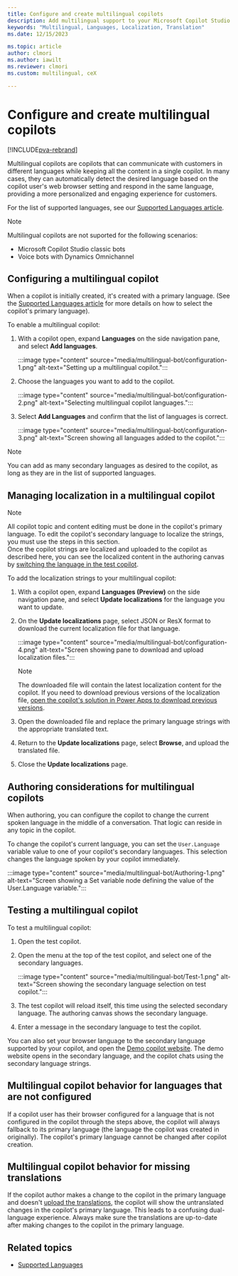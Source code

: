 ```yaml
---
title: Configure and create multilingual copilots
description: Add multilingual support to your Microsoft Copilot Studio copilots so your copilot users and customers can ask questions and get answers in their language.
keywords: "Multilingual, Languages, Localization, Translation"
ms.date: 12/15/2023

ms.topic: article
author: clmori
ms.author: iawilt
ms.reviewer: clmori
ms.custom: multilingual, ceX

---
```


# Configure and create multilingual copilots

[!INCLUDE[pva-rebrand](includes/pva-rebrand.md)]

Multilingual copilots are copilots that can communicate with customers in different languages while keeping all the content in a single copilot. In many cases, they can automatically detect the desired language based on the copilot user's web browser setting and respond in the same language, providing a more personalized and engaging experience for customers. 

For the list of supported languages, see our [Supported Languages article](authoring-language-support.md).

> [!NOTE]
> Multilingual copilots are not suported for the following scenarios:
> * Microsoft Copilot Studio classic bots
> * Voice bots with Dynamics Omnichannel

## Configuring a multilingual copilot
When a copilot is initially created, it's created with a primary language. (See the [Supported Languages article](authoring-language-support.md) for more details on how to select the copilot's primary language). 

To enable a multilingual copilot:

1. With a copilot open, expand **Languages** on the side navigation pane, and select **Add languages**.   

    :::image type="content" source="media/multilingual-bot/configuration-1.png" alt-text="Setting up a multilingual copilot.":::

1. Choose the languages you want to add to the copilot.

    :::image type="content" source="media/multilingual-bot/configuration-2.png" alt-text="Selecting multilingual copilot languages.":::

1. Select **Add Languages** and confirm that the list of languages is correct.

    :::image type="content" source="media/multilingual-bot/configuration-3.png" alt-text="Screen showing all languages added to the copilot.":::

> [!NOTE]
> You can add as many secondary languages as desired to the copilot, as long as they are in the list of supported languages.

## Managing localization in a multilingual copilot

> [!NOTE]
> All copilot topic and content editing must be done in the copilot's primary language. To edit the copilot's secondary language to localize the strings, you must use the steps in this section.    
> Once the copilot strings are localized and uploaded to the copilot as described here, you can see the localized content in the authoring canvas by [switching the language in the test copilot](#testing-a-multilingual-copilot).

To add the localization strings to your multilingual copilot:

1. With a copilot open, expand **Languages (Preview)** on the side navigation pane, and select **Update localizations** for the language you want to update.
   
1. On the **Update localizations** page, select JSON or ResX format to download the current localization file for that language.
   
    :::image type="content" source="media/multilingual-bot/configuration-4.png" alt-text="Screen showing pane to download and upload localization files.":::

    > [!NOTE]
    > The downloaded file will contain the latest localization content for the copilot.
    > If you need to download previous versions of the localization file, [open the copilot's solution in Power Apps to download previous versions](authoring-export-import-bots.md?tabs=webApp#add-components-to-a-copilot-in-a-custom-solution).

1. Open the downloaded file and replace the primary language strings with the appropriate translated text.
   
1. Return to the **Update localizations** page, select **Browse**, and upload the translated file.
  
1. Close the **Update localizations** page.

## Authoring considerations for multilingual copilots

When authoring, you can configure the copilot to change the current spoken language in the middle of a conversation. That logic can reside in any topic in the copilot.

To change the copilot's current language, you can set the ```User.Language``` variable value to one of your copilot's secondary languages. This selection changes the language spoken by your copilot immediately.

:::image type="content" source="media/multilingual-bot/Authoring-1.png" alt-text="Screen showing a Set variable node defining the value of the User.Language variable.":::

## Testing a multilingual copilot

To test a multilingual copilot:

1. Open the test copilot.

1. Open the menu at the top of the test copilot, and select one of the secondary languages.

    :::image type="content" source="media/multilingual-bot/Test-1.png" alt-text="Screen showing the secondary language selection on test copilot.":::

1. The test copilot will reload itself, this time using the selected secondary language. The authoring canvas shows the secondary language.

1. Enter a message in the secondary language to test the copilot.

You can also set your browser language to the secondary language supported by your copilot, and open the [Demo copilot website](publication-connect-bot-to-web-channels.md?tabs=preview#customize-the-demo-website). The demo website opens in the secondary language, and the copilot chats using the secondary language strings.

## Multilingual copilot behavior for languages that are not configured

If a copilot user has their browser configured for a language that is not configured in the copilot through the steps above, the copilot will always fallback to its primary language (the language the copilot was created in originally). The copilot's primary language cannot be changed after copilot creation.

## Multilingual copilot behavior for missing translations

If the copilot author makes a change to the copilot in the primary language and doesn't [upload the translations](#managing-localization-in-a-multilingual-copilot), the copilot will show the untranslated changes in the copilot's primary language. This leads to a confusing dual-language experience. Always make sure the translations are up-to-date after making changes to the copilot in the primary language.

## Related topics
- [Supported Languages](authoring-language-support.md)
